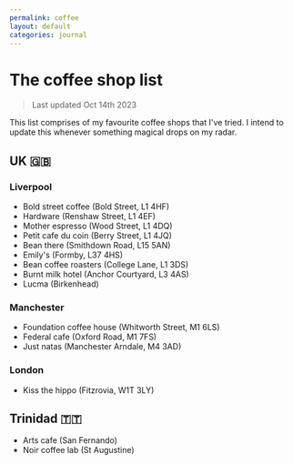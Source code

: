 ```yaml
---
permalink: coffee
layout: default
categories: journal
---
```


# The coffee shop list

> Last updated Oct 14th 2023

This list comprises of my favourite coffee shops that I've tried.
I intend to update this whenever something magical drops on my radar.

## UK 🇬🇧

### Liverpool

- Bold street coffee (Bold Street, L1 4HF)
- Hardware (Renshaw Street, L1 4EF)
- Mother espresso (Wood Street, L1 4DQ)
- Petit cafe du coin (Berry Street, L1 4JQ)
- Bean there (Smithdown Road, L15 5AN)
- Emily's (Formby, L37 4HS)
- Bean coffee roasters (College Lane, L1 3DS)
- Burnt milk hotel (Anchor Courtyard, L3 4AS)
- Lucma (Birkenhead)

### Manchester

- Foundation coffee house (Whitworth Street, M1 6LS)
- Federal cafe (Oxford Road, M1 7FS)
- Just natas (Manchester Arndale, M4 3AD)

### London

- Kiss the hippo (Fitzrovia, W1T 3LY)

## Trinidad 🇹🇹

- Arts cafe (San Fernando)
- Noir coffee lab (St Augustine)
